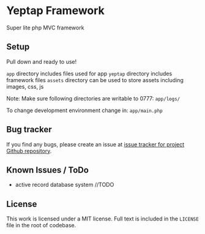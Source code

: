 # Yeptap Framework

Super lite php MVC framework


## Setup
Pull down and ready to use!

`app` directory includes files used for app
`yeptap` directory includes framework files
`assets` directory can be used to store assets including images, css, js

Note: Make sure following directories are writable to 0777:
`app/logs/`

To change development environment change in:
`app/main.php`

## Bug tracker
If you find any bugs, please create an issue at [issue tracker for project Github repository](https://github.com/perminder-klair/yeptap-framework/issues).

## Known Issues / ToDo
* active record database system //TODO

## License
This work is licensed under a MIT license. Full text is included in the `LICENSE` file in the root of codebase.
